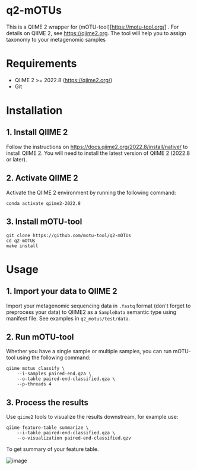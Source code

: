 # q2-mOTUs
This is a QIIME 2 wrapper for (mOTU-tool)[https://motu-tool.org/] . For details on QIIME 2, see https://qiime2.org. The tool will help you to assign taxonomy to your metagenomic samples

# Requirements
- QIIME 2 >= 2022.8 (https://qiime2.org/)
- Git
# Installation
## 1. Install QIIME 2
Follow the instructions on https://docs.qiime2.org/2022.8/install/native/ to install QIIME 2. You will need to install the latest version of QIIME 2 (2022.8 or later).
## 2. Activate QIIME 2
Activate the QIIME 2 environment by running the following command:
```
conda activate qiime2-2022.8
```
## 3. Install mOTU-tool
```
git clone https://github.com/motu-tool/q2-mOTUs
cd q2-mOTUs
make install
```

# Usage
## 1. Import your data to QIIME 2
Import your metagenomic sequencing data in `.fastq` format (don't forget to preprocess your data) to QIIME2 as a `SampleData` semantic type using manifest file. See examples in `q2_motus/test/data`.
## 2. Run mOTU-tool
Whether you have a single sample or multiple samples, you can run mOTU-tool using the following command:
```
qiime motus classify \
    --i-samples paired-end.qza \
    --o-table paired-end-classified.qza \
    --p-threads 4
```
## 3. Process the results
Use `qiime2` tools to visualize the results downstream, for example use:
```
qiime feature-table summarize \
    --i-table paired-end-classified.qza \
    --o-visualization paired-end-classified.qzv
```
To get summary of your feature table.

![image](expected_output/table-summary.png)